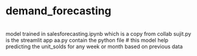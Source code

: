 # demand_forecasting
<br>
model trained in salesforecasting.ipynb which is a copy from collab
sujit.py is the streamlit app
aa.py contain the python file
# this model help predicting the unit_solds for any week or month based on previous data